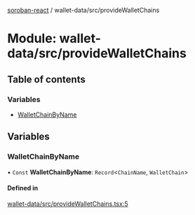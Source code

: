 [soroban-react](../README.md) / wallet-data/src/provideWalletChains

# Module: wallet-data/src/provideWalletChains

## Table of contents

### Variables

- [WalletChainByName](wallet_data_src_provideWalletChains.md#walletchainbyname)

## Variables

### WalletChainByName

• `Const` **WalletChainByName**: `Record`<`ChainName`, `WalletChain`\>

#### Defined in

[wallet-data/src/provideWalletChains.tsx:5](https://github.com/esteblock/soroban-react/blob/041a6c6/packages/wallet-data/src/provideWalletChains.tsx#L5)
